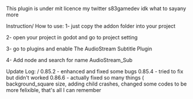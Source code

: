 This plugin is under mit licence
my twitter s83gamedev
idk what to sayany more

Instruction/ How to use:
1- just copy the addon folder into your project

2- open your project in godot and go to project setting

3- go to plugins and enable The AudioStream Subtitle Plugin

4- Add node and search for name AudioStream_Sub

Update Log:
/  0.85.2 - enhanced and fixed some bugs
  0.85.4 - tried to fix but didn't worked
  0.86.6 - actually fixed so many things ( background_square size, adding child crashes, changed some codes to be more felixible, that's all I can remember
